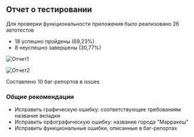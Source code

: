   ## Отчет о тестировании
Для проверки функциональности приложения было реализовано 26 автотестов
- 18 успешно пройдены (69,23%)
- 8 неуспешно завершены (30,77%)

![Отчет1](https://github.com/ChQAMID/Diplom/assets/167188888/f202c764-19b1-42ca-9786-6d81c12e3b84)

![Отчет2](https://github.com/ChQAMID/Diplom/assets/167188888/70e67e12-a3dd-4103-b8d0-65aca9da28e6)

Составлено 10 баг-репортов в issues

### Общие рекомендации
- Исправить графическую ошибку: соответствующее требованиям название вкладки
- Исправить орфографическую ошибку: название города "Марракеш"
- Исправить функциональные ошибки, описанные в баг-репортах
